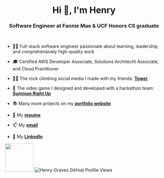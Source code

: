 <h1 align="center">Hi 👋, I'm Henry</h1>
<h3 align="center">Software Engineer at Fannie Mae & UCF Honors CS graduate</h3>
<br>

- 👨‍💻 Full-stack software engineer passionate about learning, leadership, and comprehensively high-quality work

- 🎓 Certified AWS Developer Associate, Solutions Architecht Associate, and Cloud Practitioner

- 🧗‍♂️ The rock climbing social media I made with my friends: **[Tower](https://github.com/ucf-tower-app)**

- 👾 The video game I designed and developed with a hackathon team: **[Summon Right Up](https://ldjam.com/events/ludum-dare/55/$384169)**
  
- 📚 Many more projects on my **[portfolio website](https://henrygraves.me/)**

- 📄 My **[resume](https://henrygraves.me/resume.pdf)**

- 📫 My **[email](mailto:henrywgraves11@gmail.com)**

- 🤝 My **[LinkedIn](https://www.linkedin.com/in/henrygraves/)**

<img height="90px" src="https://github-profile-trophy.vercel.app/?username=Henry-Graves&theme=dracula&title=Commit,PullRequest,Issues">
<img src="https://komarev.com/ghpvc/?username=Henry-Graves&label=Profile%20views&color=68bcfd&style=flat" alt="Henry-Graves GitHub Profile Views" />
